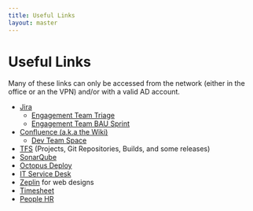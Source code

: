 ```yaml
---
title: Useful Links
layout: master 
---
```


# Useful Links

Many of these links can only be accessed from the network (either in the office or an the VPN) and/or with a valid AD account.

- [Jira](http://jira.theautonetwork.net)
    - [Engagement Team Triage](http://jira.theautonetwork.net/secure/RapidBoard.jspa?rapidView=118)
    - [Engagement Team BAU Sprint](http://jira.theautonetwork.net/secure/RapidBoard.jspa?rapidView=119)
- [Confluence (a.k.a the Wiki)](http://wiki.theautonetwork.net/dashboard.action#all-updates)
    - [Dev Team Space](http://wiki.theautonetwork.net/display/DT/Development+Team+Home)
- [TFS](http://tfs.theautonetwork.net:8080/tfs/DefaultCollection/_projects) (Projects, Git Repositories, Builds, and some releases)
- [SonarQube](http://tfs.theautonetwork.net:9000/projects)
- [Octopus Deploy](http://octopus.theautonetwork.net/app#/)
- [IT Service Desk](http://jira.theautonetwork.net/servicedesk/customer/portal/1)
- [Zeplin](https://app.zeplin.io/projects) for web designs
- [Timesheet](https://timesheet.theleadagency.com)
- [People HR](https://theleadagency.peoplehr.net)